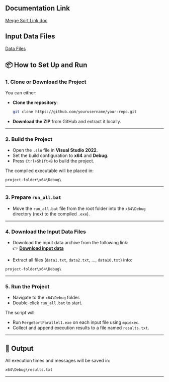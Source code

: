 ## Documentation Link 
[Merge Sort Link doc](https://docs.google.com/document/d/1MwsG6Z-qI7sCVjMgkKdY2g4z2U-QG12zi73V_1J3d98/edit?usp=sharing)

## Input Data Files  
[Data Files](https://drive.google.com/drive/folders/19q8HqMcbWaLbsxZ4liuR5Xqkg2WR2cDx?usp=sharing)


## 📦 How to Set Up and Run

### 1. Clone or Download the Project

You can either:

- **Clone the repository**:
  ```bash
  git clone https://github.com/yourusername/your-repo.git
  ```

- **Download the ZIP** from GitHub and extract it locally.

---

### 2. Build the Project

- Open the `.sln` file in **Visual Studio 2022**.
- Set the build configuration to **x64** and **Debug**.
- Press `Ctrl+Shift+B` to build the project.

The compiled executable will be placed in:

```
project-folder\x64\Debug\
```

---

### 3. Prepare `run_all.bat`

- Move the `run_all.bat` file from the root folder into the `x64\Debug` directory (next to the compiled `.exe`).

---

### 4. Download the Input Data Files

- Download the input data archive from the following link:  
  👉 **[Download input data](https://drive.google.com/drive/folders/19q8HqMcbWaLbsxZ4liuR5Xqkg2WR2cDx?usp=sharing)** 

- Extract all files (`data1.txt`, `data2.txt`, ..., `data10.txt`) into:

```
project-folder\x64\Debug\
```

---

### 5. Run the Project

- Navigate to the `x64\Debug` folder.
- Double-click `run_all.bat` to start.

The script will:

- Run `MergeSortParallel1.exe` on each input file using `mpiexec`.
- Collect and append execution results to a file named `results.txt`.

---

## 📄 Output

All execution times and messages will be saved in:

```
x64\Debug\results.txt
```

---
